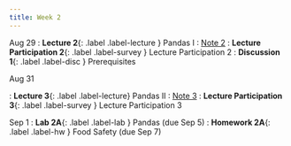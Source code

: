 ```yaml
---
title: Week 2
---
```


Aug 29
: **Lecture 2**{: .label .label-lecture } Pandas I
    : [Note 2](https://ds100.org/course-notes/pandas_1/pandas_1.html)
: **Lecture Participation 2**{: .label .label-survey } Lecture Participation 2
: **Discussion 1**{: .label .label-disc } Prerequisites

Aug 31

: **Lecture 3**{: .label .label-lecture} Pandas II
    : [Note 3](https://ds100.org/course-notes/pandas_2/pandas_2.html)
: **Lecture Participation 3**{: .label .label-survey } Lecture Participation 3

Sep 1
: **Lab 2A**{: .label .label-lab } Pandas (due Sep 5)
: **Homework 2A**{: .label .label-hw } Food Safety (due Sep 7)
